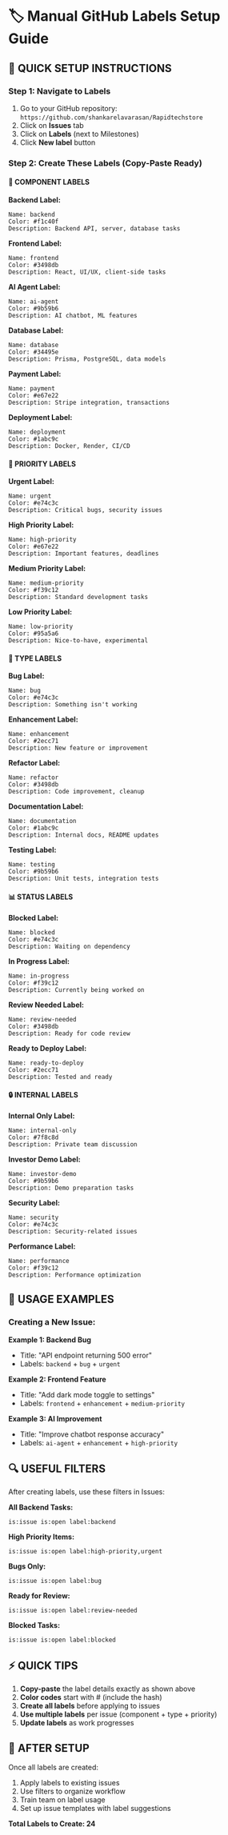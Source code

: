 # 🏷️ Manual GitHub Labels Setup Guide

## 🚀 **QUICK SETUP INSTRUCTIONS**

### **Step 1: Navigate to Labels**
1. Go to your GitHub repository: `https://github.com/shankarelavarasan/Rapidtechstore`
2. Click on **Issues** tab
3. Click on **Labels** (next to Milestones)
4. Click **New label** button

### **Step 2: Create These Labels (Copy-Paste Ready)**

#### **🎯 COMPONENT LABELS**

**Backend Label:**
```
Name: backend
Color: #f1c40f
Description: Backend API, server, database tasks
```

**Frontend Label:**
```
Name: frontend
Color: #3498db
Description: React, UI/UX, client-side tasks
```

**AI Agent Label:**
```
Name: ai-agent
Color: #9b59b6
Description: AI chatbot, ML features
```

**Database Label:**
```
Name: database
Color: #34495e
Description: Prisma, PostgreSQL, data models
```

**Payment Label:**
```
Name: payment
Color: #e67e22
Description: Stripe integration, transactions
```

**Deployment Label:**
```
Name: deployment
Color: #1abc9c
Description: Docker, Render, CI/CD
```

#### **🚨 PRIORITY LABELS**

**Urgent Label:**
```
Name: urgent
Color: #e74c3c
Description: Critical bugs, security issues
```

**High Priority Label:**
```
Name: high-priority
Color: #e67e22
Description: Important features, deadlines
```

**Medium Priority Label:**
```
Name: medium-priority
Color: #f39c12
Description: Standard development tasks
```

**Low Priority Label:**
```
Name: low-priority
Color: #95a5a6
Description: Nice-to-have, experimental
```

#### **🔧 TYPE LABELS**

**Bug Label:**
```
Name: bug
Color: #e74c3c
Description: Something isn't working
```

**Enhancement Label:**
```
Name: enhancement
Color: #2ecc71
Description: New feature or improvement
```

**Refactor Label:**
```
Name: refactor
Color: #3498db
Description: Code improvement, cleanup
```

**Documentation Label:**
```
Name: documentation
Color: #1abc9c
Description: Internal docs, README updates
```

**Testing Label:**
```
Name: testing
Color: #9b59b6
Description: Unit tests, integration tests
```

#### **📊 STATUS LABELS**

**Blocked Label:**
```
Name: blocked
Color: #e74c3c
Description: Waiting on dependency
```

**In Progress Label:**
```
Name: in-progress
Color: #f39c12
Description: Currently being worked on
```

**Review Needed Label:**
```
Name: review-needed
Color: #3498db
Description: Ready for code review
```

**Ready to Deploy Label:**
```
Name: ready-to-deploy
Color: #2ecc71
Description: Tested and ready
```

#### **🔒 INTERNAL LABELS**

**Internal Only Label:**
```
Name: internal-only
Color: #7f8c8d
Description: Private team discussion
```

**Investor Demo Label:**
```
Name: investor-demo
Color: #9b59b6
Description: Demo preparation tasks
```

**Security Label:**
```
Name: security
Color: #e74c3c
Description: Security-related issues
```

**Performance Label:**
```
Name: performance
Color: #f39c12
Description: Performance optimization
```

## 🎯 **USAGE EXAMPLES**

### **Creating a New Issue:**

**Example 1: Backend Bug**
- Title: "API endpoint returning 500 error"
- Labels: `backend` + `bug` + `urgent`

**Example 2: Frontend Feature**
- Title: "Add dark mode toggle to settings"
- Labels: `frontend` + `enhancement` + `medium-priority`

**Example 3: AI Improvement**
- Title: "Improve chatbot response accuracy"
- Labels: `ai-agent` + `enhancement` + `high-priority`

## 🔍 **USEFUL FILTERS**

After creating labels, use these filters in Issues:

**All Backend Tasks:**
```
is:issue is:open label:backend
```

**High Priority Items:**
```
is:issue is:open label:high-priority,urgent
```

**Bugs Only:**
```
is:issue is:open label:bug
```

**Ready for Review:**
```
is:issue is:open label:review-needed
```

**Blocked Tasks:**
```
is:issue is:open label:blocked
```

## ⚡ **QUICK TIPS**

1. **Copy-paste** the label details exactly as shown above
2. **Color codes** start with # (include the hash)
3. **Create all labels** before applying to issues
4. **Use multiple labels** per issue (component + type + priority)
5. **Update labels** as work progresses

## 🎉 **AFTER SETUP**

Once all labels are created:
1. Apply labels to existing issues
2. Use filters to organize workflow
3. Train team on label usage
4. Set up issue templates with label suggestions

**Total Labels to Create: 24**